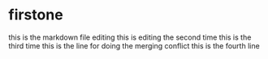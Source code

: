 # firstone
this is the markdown file editing
this is editing the second time
this is the third time
this is the line for doing the merging conflict
this is the fourth line
